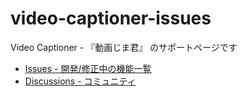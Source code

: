 # video-captioner-issues
Video Captioner - 『動画じま君』 のサポートページです

- [Issues - 開発/修正中の機能一覧](https://github.com/ver-1000000/video-captioner-issues/issues)
- [Discussions - コミュニティ](https://github.com/ver-1000000/video-captioner-issues/discuttions)
